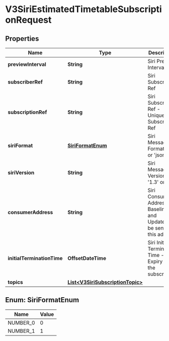 

# V3SiriEstimatedTimetableSubscriptionRequest


## Properties

| Name | Type | Description | Notes |
|------------ | ------------- | ------------- | -------------|
|**previewInterval** | **String** | Siri Preview Interval |  |
|**subscriberRef** | **String** | Siri Subscriber Ref |  |
|**subscriptionRef** | **String** | Siri Subscription Ref - Unique to a Subscriber Ref |  |
|**siriFormat** | [**SiriFormatEnum**](#SiriFormatEnum) | Siri Message Format &#39;xml&#39; or &#39;json&#39; |  |
|**siriVersion** | **String** | Siri Message Version &#39;1.3&#39; or &#39;2.0&#39; |  |
|**consumerAddress** | **String** | Siri Consumer Address - Baseline and Updates will be sent to this address |  |
|**initialTerminationTime** | **OffsetDateTime** | Siri Initial Termination Time - Expiry of the subscription |  |
|**topics** | [**List&lt;V3SiriSubscriptionTopic&gt;**](V3SiriSubscriptionTopic.md) |  |  |



## Enum: SiriFormatEnum

| Name | Value |
|---- | -----|
| NUMBER_0 | 0 |
| NUMBER_1 | 1 |



